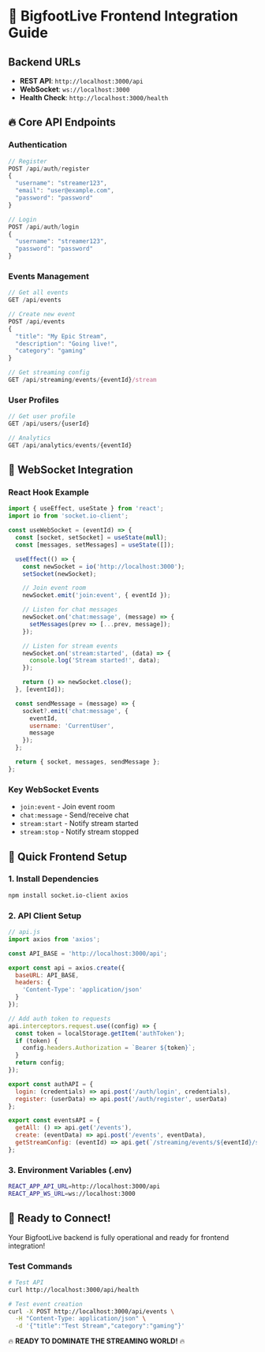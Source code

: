 # 🚀 BigfootLive Frontend Integration Guide

## Backend URLs
- **REST API**: `http://localhost:3000/api`
- **WebSocket**: `ws://localhost:3000`
- **Health Check**: `http://localhost:3000/health`

## 🔥 Core API Endpoints

### Authentication
```javascript
// Register
POST /api/auth/register
{
  "username": "streamer123",
  "email": "user@example.com", 
  "password": "password"
}

// Login
POST /api/auth/login
{
  "username": "streamer123",
  "password": "password"
}
```

### Events Management
```javascript
// Get all events
GET /api/events

// Create new event
POST /api/events
{
  "title": "My Epic Stream",
  "description": "Going live!",
  "category": "gaming"
}

// Get streaming config
GET /api/streaming/events/{eventId}/stream
```

### User Profiles
```javascript
// Get user profile
GET /api/users/{userId}

// Analytics
GET /api/analytics/events/{eventId}
```

## 🔌 WebSocket Integration

### React Hook Example
```javascript
import { useEffect, useState } from 'react';
import io from 'socket.io-client';

const useWebSocket = (eventId) => {
  const [socket, setSocket] = useState(null);
  const [messages, setMessages] = useState([]);

  useEffect(() => {
    const newSocket = io('http://localhost:3000');
    setSocket(newSocket);

    // Join event room
    newSocket.emit('join:event', { eventId });

    // Listen for chat messages
    newSocket.on('chat:message', (message) => {
      setMessages(prev => [...prev, message]);
    });

    // Listen for stream events
    newSocket.on('stream:started', (data) => {
      console.log('Stream started!', data);
    });

    return () => newSocket.close();
  }, [eventId]);

  const sendMessage = (message) => {
    socket?.emit('chat:message', {
      eventId,
      username: 'CurrentUser',
      message
    });
  };

  return { socket, messages, sendMessage };
};
```

### Key WebSocket Events
- `join:event` - Join event room
- `chat:message` - Send/receive chat
- `stream:start` - Notify stream started
- `stream:stop` - Notify stream stopped

## 🎯 Quick Frontend Setup

### 1. Install Dependencies
```bash
npm install socket.io-client axios
```

### 2. API Client Setup
```javascript
// api.js
import axios from 'axios';

const API_BASE = 'http://localhost:3000/api';

export const api = axios.create({
  baseURL: API_BASE,
  headers: {
    'Content-Type': 'application/json'
  }
});

// Add auth token to requests
api.interceptors.request.use((config) => {
  const token = localStorage.getItem('authToken');
  if (token) {
    config.headers.Authorization = `Bearer ${token}`;
  }
  return config;
});

export const authAPI = {
  login: (credentials) => api.post('/auth/login', credentials),
  register: (userData) => api.post('/auth/register', userData)
};

export const eventsAPI = {
  getAll: () => api.get('/events'),
  create: (eventData) => api.post('/events', eventData),
  getStreamConfig: (eventId) => api.get(`/streaming/events/${eventId}/stream`)
};
```

### 3. Environment Variables (.env)
```bash
REACT_APP_API_URL=http://localhost:3000/api
REACT_APP_WS_URL=ws://localhost:3000
```

## 🚀 Ready to Connect!

Your BigfootLive backend is fully operational and ready for frontend integration!

### Test Commands
```bash
# Test API
curl http://localhost:3000/api/health

# Test event creation
curl -X POST http://localhost:3000/api/events \
  -H "Content-Type: application/json" \
  -d '{"title":"Test Stream","category":"gaming"}'
```

🔥 **READY TO DOMINATE THE STREAMING WORLD!** 🔥
